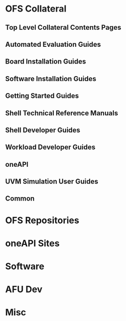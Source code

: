 # OFS Collateral
## Top Level Collateral Contents Pages
[Open FPGA Stack (OFS) Collateral Site]: https://ofs.github.io/ofs-2024.2-1
[OFS Welcome Page]: https://ofs.github.io/ofs-2024.2-1
[OFS Collateral for Stratix® 10 FPGA PCIe Attach Reference FIM]: https://ofs.github.io/ofs-2024.2-1/hw/doc_modules/contents_s10_pcie_attach
[OFS Collateral for Agilex® 7 FPGA PCIe Attach Reference FIM]: https://ofs.github.io/ofs-2024.2-1/hw/doc_modules/contents_agx7_pcie_attach
[OFS Collateral for Agilex® SoC Attach Reference FIM]: https://ofs.github.io/ofs-2024.2-1/hw/doc_modules/contents_agx7_soc_attach

## Automated Evaluation Guides
[Automated Evaluation User Guide: OFS for Stratix® 10 PCIe Attach FPGAs]: https://ofs.github.io/ofs-2024.2-1/hw/d5005/user_guides/ug_eval_ofs_d5005/ug_eval_script_ofs_d5005/
[Automated Evaluation User Guide: OFS for Agilex® 7 PCIe Attach FPGAs]: https://ofs.github.io/ofs-2024.2-1/hw/common/user_guides/ug_eval_script_ofs_agx7_pcie_attach/ug_eval_script_ofs_agx7_pcie_attach/
[Automated Evaluation User Guide: OFS for Agilex® 7 SoC Attach FPGAs]: https://ofs.github.io/ofs-2024.2-1/hw/f2000x/user_guides/ug_eval_ofs/ug_eval_script_ofs_f2000x/

## Board Installation Guides
[Board Installation Guide: OFS for Acceleration Development Platforms]: https://ofs.github.io/ofs-2024.2-1/hw/common/board_installation/adp_board_installation/adp_board_installation_guidelines
[Board Installation Guide: OFS for Agilex® 7 PCIe Attach Development Kits]: https://ofs.github.io/ofs-2024.2-1/hw/common/board_installation/devkit_board_installation/devkit_board_installation_guidelines
[Board Installation Guide: OFS For Agilex® 7 SoC Attach IPU F2000X-PL]: https://ofs.github.io/ofs-2024.2-1/hw/common/board_installation/f2000x_board_installation/f2000x_board_installation

## Software Installation Guides
[Software Installation Guide: OFS for PCIe Attach FPGAs]: https://ofs.github.io/ofs-2024.2-1/hw/common/sw_installation/pcie_attach/sw_install_pcie_attach
[Software Installation Guide: OFS for Agilex® 7 SoC Attach FPGAs]: https://ofs.github.io/ofs-2024.2-1/hw/common/sw_installation/soc_attach/sw_install_soc_attach

## Getting Started Guides
[Getting Started Guide: OFS for Stratix 10® FPGA PCIe Attach FPGAs]: https://ofs.github.io/ofs-2024.2-1/hw/d5005/user_guides/ug_qs_ofs_d5005/ug_qs_ofs_d5005/
[Getting Started Guide: OFS for Agilex® 7 PCIe Attach FPGAs (I-Series Development Kit (2xR-Tile, 1xF-Tile))]: https://ofs.github.io/ofs-2024.2-1/hw/iseries_devkit/user_guides/ug_qs_ofs_iseries/ug_qs_ofs_iseries/
[Getting Started Guide: OFS for Agilex® 7 PCIe Attach FPGAs (F-Series Development Kit (2xF-Tile))]: https://ofs.github.io/ofs-2024.2-1/hw/ftile_devkit/user_guides/ug_qs_ofs_ftile/ug_qs_ofs_ftile/
[Getting Started Guide: OFS for Agilex® 7 PCIe Attach FPGAs (Intel® FPGA SmartNIC N6001-PL/N6000-PL)]: https://ofs.github.io/ofs-2024.2-1/hw/n6001/user_guides/ug_qs_ofs_n6001/ug_qs_ofs_n6001/
[Getting Started Guide: OFS for Agilex® 7 SoC Attach FPGAs]: https://ofs.github.io/ofs-2024.2-1/hw/f2000x/user_guides/ug_qs_ofs_f2000x/ug_qs_ofs_f2000x/

## Shell Technical Reference Manuals
[Shell Technical Reference Manual: OFS for Stratix® 10 PCIe Attach FPGAs]: https://ofs.github.io/ofs-2024.2-1/hw/d5005/reference_manuals/ofs_fim/mnl_fim_ofs_d5005/
[Shell Technical Reference Manual: OFS for Agilex® 7 PCIe Attach FPGAs]: https://ofs.github.io/ofs-2024.2-1/hw/n6001/reference_manuals/ofs_fim/mnl_fim_ofs_n6001/
[Shell Technical Reference Manual: OFS for Agilex® 7 SoC Attach FPGAs]: https://ofs.github.io/ofs-2024.2-1/hw/f2000x/reference_manuals/ofs_fim/mnl_fim_ofs/

## Shell Developer Guides
[Shell Developer Guide: OFS for Stratix® 10 PCIe Attach FPGAs]: https://ofs.github.io/ofs-2024.2-1/hw/d5005/dev_guides/fim_dev/ug_dev_fim_ofs_d5005/
[Shell Developer Guide: OFS for Agilex® 7 PCIe Attach (2xR-tile, F-tile) FPGAs]: https://ofs.github.io/ofs-2024.2-1/hw/iseries_devkit/dev_guides/fim_dev/ug_ofs_iseries_dk_fim_dev/
[Shell Developer Guide: OFS for Agilex® 7 PCIe Attach (2xF-tile) FPGAs]: https://ofs.github.io/ofs-2024.2-1/hw/ftile_devkit/dev_guides/fim_dev/ug_ofs_ftile_dk_fim_dev/
[Shell Developer Guide: OFS for Agilex® 7 PCIe Attach (P-tile, E-tile) FPGAs]: https://ofs.github.io/ofs-2024.2-1/hw/n6001/dev_guides/fim_dev/ug_dev_fim_ofs_n6001/
[Shell Developer Guide: OFS for Agilex® 7 SoC Attach FPGAs]: https://ofs.github.io/ofs-2024.2-1/hw/f2000x/dev_guides/fim_dev/ug_dev_fim_ofs/

## Workload Developer Guides
[Workload Developer Guide: OFS for Stratix® 10 PCIe Attach FPGAs]: https://ofs.github.io/ofs-2024.2-1/hw/d5005/dev_guides/afu_dev/ug_dev_afu_d5005/
[Workload Developer Guide: OFS for Agilex® 7 PCIe Attach FPGAs]: https://ofs.github.io/ofs-2024.2-1/hw/common/user_guides/afu_dev/ug_dev_afu_ofs_agx7_pcie_attach/ug_dev_afu_ofs_agx7_pcie_attach/
[Workload Developer Guide: OFS for Agilex® 7 SoC Attach FPGAs]: https://ofs.github.io/ofs-2024.2-1/hw/f2000x/dev_guides/afu_dev/ug_dev_afu_ofs_f2000x/

## oneAPI
[oneAPI Accelerator Support Package (ASP): Getting Started User Guide]: https://ofs.github.io/ofs-2024.2-1/hw/common/user_guides/oneapi_asp/ug_oneapi_asp/
[oneAPI Accelerator Support Package(ASP) Reference Manual: Open FPGA Stack]: https://ofs.github.io/ofs-2024.2-1/hw/common/reference_manual/oneapi_asp/oneapi_asp_ref_mnl/

## UVM Simulation User Guides
[UVM Simulation User Guide: OFS for Stratix® 10 PCIe Attach]: https://ofs.github.io/ofs-2024.2-1/hw/d5005/user_guides/ug_sim_ofs_d5005/ug_sim_ofs_d5005/
[UVM Simulation User Guide: OFS for Agilex® 7 PCIe Attach]: https://ofs.github.io/ofs-2024.2-1/hw/common/user_guides/ug_sim_ofs_agx7_pcie_attach/ug_sim_ofs_agx7_pcie_attach/
[UVM Simulation User Guide: OFS for Agilex® 7 SoC Attach]: https://ofs.github.io/ofs-2024.2-1/hw/f2000x/user_guides/ug_sim_ofs/ug_sim_ofs/

## Common
[FPGA Developer Journey Guide: Open FPGA Stack]: https://ofs.github.io/ofs-2024.2-1/hw/common/user_guides/ug_fpga_developer/ug_fpga_developer/ 
[PIM Based AFU Developer Guide]: https://ofs.github.io/ofs-2024.2-1/hw/common/user_guides/afu_dev/ug_dev_pim_based_afu/ug_dev_pim_based_afu/
[AFU Simulation Environment User Guide]: https://ofs.github.io/ofs-2024.2-1/hw/common/user_guides/afu_dev/ug_dev_afu_sim_env/ug_dev_afu_sim_env/
[AFU Host Software Developer Guide]: https://ofs.github.io/ofs-2024.2-1/hw/common/user_guides/afu_dev/ug_dev_afu_host_software/ug_dev_afu_host_software/
[Docker User Guide: Open FPGA Stack]: https://ofs.github.io/ofs-2024.2-1/hw/common/user_guides/ug_docker/ug_docker/
[KVM User Guide: Open FPGA Stack]: https://ofs.github.io/ofs-2024.2-1/hw/common/user_guides/ug_kvm/ug_kvm/
[Hard Processor System Software Developer Guide: OFS for Agilex® FPGAs]: https://ofs.github.io/ofs-2024.2-1/hw/n6001/dev_guides/hps_dev/hps_developer_ug/
[Software Reference Manual: Open FPGA Stack]: https://ofs.github.io/ofs-2024.2-1/hw/common/reference_manual/ofs_sw/mnl_sw_ofs/

# OFS Repositories
[OFS repository - linux-dfl]: https://github.com/OFS/linux-dfl
[OFS repository - linux-dfl - wiki page]: https://github.com/OFS/linux-dfl/wiki
[OPAE SDK repository]: https://github.com/OFS/opae-sdk
[OFS Site]: https://ofs.github.io
[examples-afu]: https://github.com/OFS/examples-afu.git

# oneAPI Sites
[Intel® oneAPI Base Toolkit (Base Kit)]: https://www.intel.com/content/www/us/en/developer/tools/oneapi/toolkits.html
[Intel® oneAPI Toolkits Installation Guide for Linux* OS]: https://www.intel.com/content/www/us/en/develop/documentation/installation-guide-for-intel-oneapi-toolkits-linux/top.html
[Intel® oneAPI Programming Guide]: https://www.intel.com/content/www/us/en/develop/documentation/oneapi-programming-guide/top.html
[FPGA Optimization Guide for Intel® oneAPI Toolkits]: https://www.intel.com/content/www/us/en/develop/documentation/oneapi-fpga-optimization-guide/top.html
[oneAPI-samples]: https://github.com/oneapi-src/oneAPI-samples.git
[Intel® oneAPI DPC++/C++ Compiler Handbook for Intel® FPGAs]: https://www.intel.com/content/www/us/en/docs/oneapi-fpga-add-on/developer-guide/current.html

# Software
[OPAE SDK]: https://ofs.github.io/ofs-2024.2-1/sw/fpga_api/quick_start/readme/
[OFS DFL kernel driver]: https://ofs.github.io/ofs-2024.2-1/sw/fpga_api/quick_start/readme/#build-the-opae-linux-device-drivers-from-the-source

# AFU Dev
[Connecting an AFU to a Platform using PIM]: https://github.com/OPAE/ofs-platform-afu-bbb/blob/master/plat_if_develop/ofs_plat_if/docs/PIM_AFU_interface.md
[PIM Tutorial]: https://github.com/OFS/examples-afu/tree/main/tutorial/afu_types/01_pim_ifc
[Non-PIM AFU Development]: https://github.com/OFS/examples-afu/tree/main/tutorial/afu_types/03_afu_main
[Multi-PCIe Link AFUs]: https://github.com/OFS/examples-afu/tree/main/tutorial/afu_types/04_multi_link
[PIM AFU Interface]: https://github.com/OFS/ofs-platform-afu-bbb/blob/master/plat_if_develop/ofs_plat_if/docs/PIM_AFU_interface.md
[PIM Board Vendors]: https://github.com/OFS/ofs-platform-afu-bbb/blob/master/plat_if_develop/ofs_plat_if/docs/PIM_board_vendors.md
[PIM Core Concepts]: https://github.com/OFS/ofs-platform-afu-bbb/blob/master/plat_if_develop/ofs_plat_if/docs/PIM_core_concepts.md
[PIM IFC Host Channel]: https://github.com/OFS/ofs-platform-afu-bbb/blob/master/plat_if_develop/ofs_plat_if/docs/PIM_ifc_host_channel.md
[PIM IFC Local Memory]: https://github.com/OFS/ofs-platform-afu-bbb/blob/master/plat_if_develop/ofs_plat_if/docs/PIM_ifc_local_mem.md
[base_ifcs]: https://github.com/OFS/ofs-platform-afu-bbb/tree/master/plat_if_develop/ofs_plat_if/src/rtl/base_ifcs
[ifcs_classes]: https://github.com/OFS/ofs-platform-afu-bbb/tree/master/plat_if_develop/ofs_plat_if/src/rtl/ifc_classes
[utils]: https://github.com/OFS/ofs-platform-afu-bbb/tree/master/plat_if_develop/ofs_plat_if/src/rtl/utils
[Device Feature List Overview]: https://github.com/OFS/linux-dfl/blob/fpga-ofs-dev/Documentation/fpga/dfl.rst#device-feature-list-dfl-overview


# Misc
[Token authentication requirements for Git operations]: https://github.blog/2020-12-15-token-authentication-requirements-for-git-operations
[4.0 OPAE Software Development Kit]: https://ofs.github.io/ofs-2024.2-1/hw/n6001/user_guides/ug_qs_ofs_n6001/ug_qs_ofs_n6001/#40-opae-software-development-kit
[6.2 Installing the OPAE SDK On the Host]: https://ofs.github.io/ofs-2024.2-1/hw/f2000x/user_guides/ug_qs_ofs_f2000x/ug_qs_ofs_f2000x/#62-installing-the-opae-sdk-on-the-host

[Signal Tap Logic Analyzer: Introduction & Getting Started]: https://www.intel.com/content/www/us/en/programmable/support/training/course/odsw1164.html
[Quartus Pro Prime Download]: https://www.intel.com/content/www/us/en/software-kit/776241/intel-quartus-prime-pro-edition-design-software-version-23-4-for-linux.html

[Red Hat Linux ]: https://access.redhat.com/downloads/content/479/ver=/rhel---8/8.2/x86_64/product-software
[OFS GitHub Docker]: https://github.com/OFS/ofs.github.io/tree/main/docs/hw/common/user_guides/ug_docker

[Security User Guide: Open FPGA Stack]: https://github.com/otcshare/ofs-bmc/blob/main/docs/user_guides/security/ug-pac-security.md

[Device Feature List Feature IDs]: https://github.com/OFS/dfl-feature-id/blob/main/dfl-feature-ids.rst

[OFS 2024.1 F2000X-PL Release Notes]: https://github.com/OFS/ofs-f2000x-pl/releases/tag/ofs-2024.2-1

[AXI Streaming IP for PCI Express User Guide]: https://www.intel.com/content/www/us/en/docs/programmable/790711/23-4-1-0-0/introduction.html
